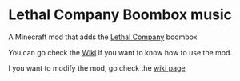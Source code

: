 # Lethal Company Boombox music
A Minecraft mod that adds the [Lethal Company](https://store.steampowered.com/app/1966720/Lethal_Company/) boombox

You can go check the [Wiki](https://github.com/Zac0511/Lethal-Company-Boombox-music/wiki) if you want to know how to use the mod.

I you want to modify the mod, go check the  [wiki page](https://github.com/Zac0511/Lethal-Company-Boombox-music/wiki/How-to-download-and-edit-the-uncompiled-mod)
